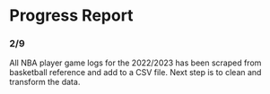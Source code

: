 # Progress Report

### 2/9
All NBA player game logs for the 2022/2023 has been scraped from basketball reference and add to a CSV file. Next step is to clean and transform the data. 
